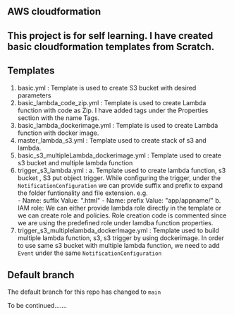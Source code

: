 ## AWS cloudformation

## This project is for self learning. I have created basic cloudformation templates from Scratch.

## Templates
1. basic.yml : Template is used to create S3 bucket with desired parameters
2. basic_lambda_code_zip.yml : Template is used to create Lambda function with code as Zip. I have added tags under the Properties section with the name Tags. 
3. basic_lambda_dockerimage.yml : Template is used to create Lambda function with docker image. 
4. master_lambda_s3.yml : Template used to create stack of s3 and lambda.
5. basic_s3_multipleLambda_dockerimage.yml : Template used to create s3 bucket and multiple lambda function
6. trigger_s3_lambda.yml : 
  a. Template used to create lambda function, s3 bucket , S3 put object trigger. While configuring the trigger, under the `NotificationConfiguration` we can provide suffix and prefix to expand the folder funtionality and file extension. e.g.        
                        - Name: suffix
                          Value: ".html"
                        - Name: prefix
                          Value: "app/appname/"
   b. IAM role: We can either provide lambda role directly in the template or we can create role and policies. Role creation code is commented since we are using the predefined role under lamdba function properties.
7. trigger_s3_multiplelambda_dockerImage.yml : Template used to build multiple lambda function, s3, s3 trigger by using dockerimage. In order to use same s3 bucket with multiple lambda function, we need to add `Event` under the same `NotificationConfiguration`

## Default branch
The default branch for this repo has changed to `main`

To be continued.......

